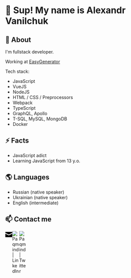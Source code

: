 # 👋 Sup! My name is Alexandr Vanilchuk

## 💬 About

I'm fullstack developer.

Working at [EasyGenerator](https://github.com/easygenerator)

Tech stack:
- JavaScript
- VueJS
- NodeJS
- HTML / CSS / Preprocessors
- Webpack
- TypeScript
- GraphQL, Apollo
- T-SQL, MySQL, MongoDB
- Docker

## ⚡ Facts

- JavaScript adict
- Learning JavaScript from 13 y.o.

## 🌎 Languages
- Russian (native speaker)
- Ukrainian (native speaker)
- English (intermediate)

## 📫 Contact me
[<img align="left" alt="Paqmind.com" width="22px" src="https://raw.githubusercontent.com/iconic/open-iconic/master/svg/envelope-closed.svg" />][email]
[<img align="left" alt="Paqmind | LinkedIn" width="22px" src="https://cdn.jsdelivr.net/npm/simple-icons@v3/icons/linkedin.svg" />][linkedin]
[<img align="left" alt="Paqmind | Twitter" width="22px" src="https://cdn.jsdelivr.net/npm/simple-icons@v3/icons/twitter.svg" />][twitter]

[email]: mailto:htn.developer@gmail.com
[linkedin]: https://www.linkedin.com/in/htnpro
[twitter]: https://twitter.com/htndev
